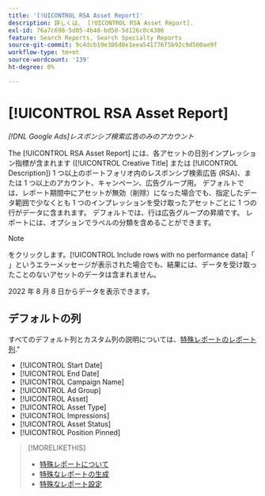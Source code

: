 ```yaml
---
title: '[!UICONTROL RSA Asset Report]'
description: 詳しくは、 [!UICONTROL RSA Asset Report].
exl-id: 76a7c698-5d05-4b48-bd50-5d126c0c4386
feature: Search Reports, Search Specialty Reports
source-git-commit: 9c4dcb19e386d8e1eea541776f5b92c9d500ae9f
workflow-type: tm+mt
source-wordcount: '139'
ht-degree: 0%

---
```


# [!UICONTROL RSA Asset Report]

*[!DNL Google Ads]レスポンシブ検索広告のみのアカウント*

The [!UICONTROL RSA Asset Report] には、各アセットの日別インプレッション指標が含まれます ([!UICONTROL Creative Title] または [!UICONTROL Description]) 1 つ以上のポートフォリオ内のレスポンシブ検索広告 (RSA)、または 1 つ以上のアカウント、キャンペーン、広告グループ用。 デフォルトでは、レポート期間中にアセットが無効（削除）になった場合でも、指定したデータ範囲で少なくとも 1 つのインプレッションを受け取ったアセットごとに 1 つの行がデータに含まれます。 デフォルトでは、行は広告グループの昇順です。 レポートには、オプションでラベルの分類を含めることができます。

>[!NOTE]
>
>をクリックします。[!UICONTROL Include rows with no performance data]「 」というエラーメッセージが表示された場合でも、結果には、データを受け取ったことのないアセットのデータは含まれません。

2022 年 8 月 8 日からデータを表示できます。<!-- Later: You can view data for the previous 36 months. -->

## デフォルトの列

すべてのデフォルト列とカスタム列の説明については、[特殊レポートのレポート列](specialty-report-columns.md).&quot;

* [!UICONTROL Start Date]
* [!UICONTROL End Date]
* [!UICONTROL Campaign Name]
* [!UICONTROL Ad Group]
* [!UICONTROL Asset]
* [!UICONTROL Asset Type]
* [!UICONTROL Impressions]
* [!UICONTROL Asset Status]
* [!UICONTROL Position Pinned]

>[!MORELIKETHIS]
>
>* [特殊レポートについて](specialty-report-about.md)
>* [特殊なレポートの生成](specialty-report-generate.md)
>* [特殊なレポート設定](specialty-report-settings.md)
